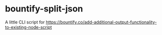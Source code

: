 # bountify-split-json
A little CLI script for https://bountify.co/add-additional-output-functionality-to-existing-node-script
